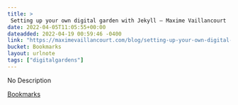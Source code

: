 ```yaml
---
title: > 
 Setting up your own digital garden with Jekyll — Maxime Vaillancourt
date: 2022-04-05T11:05:55+00:00
dateadded: 2022-04-19 00:59:46 -0400
link: "https://maximevaillancourt.com/blog/setting-up-your-own-digital-garden-with-jekyll"
bucket: Bookmarks
layout: urlnote
tags: ["digitalgardens"]
--- 
```

No Description
 <!-- end excerpt --> 
<div class='bucket'><a class='internal-link' href='/buckets/bookmarks'>Bookmarks</a></div> 
